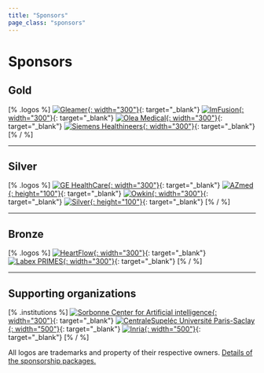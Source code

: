 ```yaml
---
title: "Sponsors"
page_class: "sponsors"
---
```

# Sponsors

## <span class="gold">Gold</span>
[% .logos %]
[![Gleamer](/images/sponsors/gleamer.png){: width="300"}](https://www.gleamer.ai/){: target="_blank"}
[![ImFusion](/images/sponsors/imfusion.png){: width="300"}](https://www.imfusion.com/){: target="_blank"}
[![Olea Medical](/images/sponsors/olea_medical.png){: width="300"}](https://www.olea-medical.com/){: target="_blank"}
[![Siemens Healthineers](/images/sponsors/siemens_healthineers.png){: width="300"}](https://www.siemens-healthineers.com/){: target="_blank"}
[% / %]

---

## <span class="silver">Silver</span>
[% .logos %]
[![GE HealthCare](/images/sponsors/ge_healthcare.png){: width="300"}](https://www.gehealthcare.fr/){: target="_blank"}
[![AZmed](/images/sponsors/azmed.png){: height="100"}](https://azmed.co/){: target="_blank"}
[![Owkin](/images/sponsors/owkin.png){: width="300"}](https://www.owkin.com/){: target="_blank"}
[![Silver](/images/sponsors/impact.png){: height="100"}](https://www.u-bordeaux.fr/recherche/ambition-scientifique/reseaux-de-recherche-impulsion/IMPACT){: target="_blank"}
[% / %]

---

## <span class="bronze">Bronze</span>
[% .logos %]
[![HeartFlow](/images/sponsors/heartflow.png){: width="300"}](https://www.heartflow.com/){: target="_blank"}
[![Labex PRIMES](/images/sponsors/labex_primes.png){: width="300"}](https://primes.universite-lyon.fr){: target="_blank"}
[% / %]

---

## Supporting organizations
[% .institutions %]
[![Sorbonne Center for Artificial intelligence](/assets/logos/scai.svg){: width="300"}](https://scai.sorbonne-universite.fr){: target="_blank"}
[![CentraleSupeléc Université Paris-Saclay](/assets/logos/centrale.png){: width="500"}](https://www.centralesupelec.fr/){: target="_blank"}
[![Inria](/assets/logos/inria.png){: width="500"}](https://www.inria.fr/en){: target="_blank"}
[% / %]


<p class="small">
    All logos are trademarks and property of their respective owners. <a href="/sponsorship-packages.html">Details of the sponsorship packages.</a>
</p>